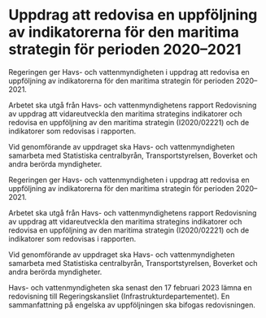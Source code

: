 # Uppdrag att redovisa en uppföljning av indikatorerna för den maritima strategin för perioden 2020–2021

Regeringen ger Havs- och vattenmyndigheten i uppdrag att redovisa en uppföljning av indikatorerna för den maritima strategin för perioden 2020–2021.

Arbetet ska utgå från Havs- och vattenmyndighetens rapport Redovisning av uppdrag att vidareutveckla den maritima strategins indikatorer och redovisa en uppföljning av den maritima strategin (I2020/02221) och de indikatorer som redovisas i rapporten.

Vid genomförande av uppdraget ska Havs- och vattenmyndigheten samarbeta med Statistiska centralbyrån, Transportstyrelsen, Boverket och andra berörda myndigheter.

Regeringen ger Havs- och vattenmyndigheten i uppdrag att redovisa en uppföljning av indikatorerna för den maritima strategin för perioden 2020–2021.

Arbetet ska utgå från Havs- och vattenmyndighetens rapport Redovisning av uppdrag att vidareutveckla den maritima strategins indikatorer och redovisa en uppföljning av den maritima strategin (I2020/02221) och de indikatorer som redovisas i rapporten.

Vid genomförande av uppdraget ska Havs- och vattenmyndigheten samarbeta med Statistiska centralbyrån, Transportstyrelsen, Boverket och andra berörda myndigheter.

Havs- och vattenmyndigheten ska senast den 17 februari 2023 lämna en redovisning till Regeringskansliet (Infrastrukturdepartementet). En sammanfattning på engelska av uppföljningen ska bifogas redovisningen.
